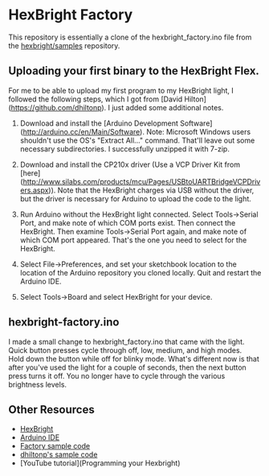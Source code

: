 # HexBright Factory

This repository is essentially a clone of the hexbright\_factory.ino file from the
[hexbright/samples](https://github.com/hexbright/samples) repository.

## Uploading your first binary to the HexBright Flex.

For me to be able to upload my first program to my HexBright light, I
followed the following steps, which I got from [David Hilton]
(https://github.com/dhiltonp). I just added some additional notes.

1. Download and install the [Arduino Development Software]
   (http://arduino.cc/en/Main/Software). Note: Microsoft Windows users 
   shouldn't use the OS's "Extract All..." command. That'll leave out 
   some necessary subdirectories. I successfully unzipped it with 7-zip.

2. Download and install the CP210x driver (Use a VCP Driver Kit from [here]
   (http://www.silabs.com/products/mcu/Pages/USBtoUARTBridgeVCPDrivers.aspx)).
   Note that the HexBright charges via USB without the driver, but the
   driver is necessary for Arduino to upload the code to the light.

3. Run Arduino without the HexBright light connected.  Select 
   Tools->Serial Port, and make note of which COM ports exist. Then connect
   the HexBright. Then examine Tools->Serial Port again, and make note
   of which COM port appeared. That's the one you need to select for
   the HexBright.

4. Select File->Preferences, and set your sketchbook location to the
   location of the Arduino repository you cloned locally.  Quit and restart
   the Arduino IDE.

5. Select Tools->Board and select HexBright for your device.


## hexbright-factory.ino

I made a small change to hexbright\_factory.ino that came with the light.
Quick button presses cycle through off, low, medium, and high modes.  
Hold down the button while off for blinky mode. What's different now is that
after you've used the light for a couple of seconds, then the next button
press turns it off.  You no longer have to cycle through the various brightness
levels.

## Other Resources

* [HexBright](http://hexbright.com/)
* [Arduino IDE](http://arduino.cc/en/Main/Software)
* [Factory sample code](https://github.com/hexbright/samples)
* [dhiltonp's sample code](https://github.com/dhiltonp/hexbright)
* [YouTube tutorial](Programming your Hexbright)

